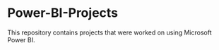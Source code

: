 # Power-BI-Projects

This repository contains projects that were worked on using Microsoft Power BI.
